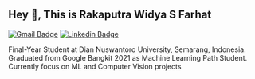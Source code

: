 ## Hey 👋, This is Rakaputra Widya S Farhat
[![Gmail Badge](https://img.shields.io/badge/-rakaputrawidyasfarhat@gmail.com-c14438?style=flat&logo=Gmail&logoColor=white&link=mailto:rakaputrawidyasfarhat@gmail.com)](mailto:rakaputrawidyasfarhat@gmail.com) 
[![Linkedin Badge](https://img.shields.io/badge/-rakaputrawidya-s-farhat-709356201-0072b1?style=flat&logo=Linkedin&logoColor=white&link=https://www.linkedin.com/in/rakaputrawidya-s-farhat-709356201/)](https://www.linkedin.com/in/rakaputrawidya-s-farhat-709356201/) <p align='left'>Final-Year Student at Dian Nuswantoro University, Semarang, Indonesia. Graduated from Google Bangkit 2021 as Machine Learning Path Student. Currently focus on ML and Computer Vision projects</p>

<!--
**rakaputrawidyasf/rakaputrawidyasf** is a ✨ _special_ ✨ repository because its `README.md` (this file) appears on your GitHub profile.

Here are some ideas to get you started:

- 🔭 I’m currently working on ...
- 🌱 I’m currently learning ...
- 👯 I’m looking to collaborate on ...
- 🤔 I’m looking for help with ...
- 💬 Ask me about ...
- 📫 How to reach me: ...
- 😄 Pronouns: ...
- ⚡ Fun fact: ...
-->
